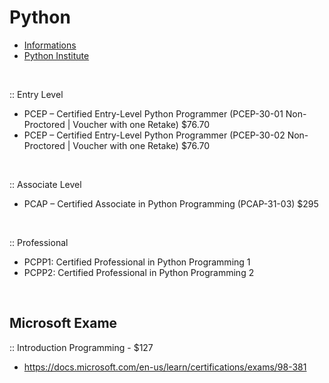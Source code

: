 # Python

- [Informations](https://www.guru99.com/python-programming-certification.html)
- [Python Institute](https://pythoninstitute.org/)

<br />

:: Entry Level

- PCEP – Certified Entry-Level Python Programmer (PCEP-30-01 Non-Proctored | Voucher with one Retake) $76.70
- PCEP – Certified Entry-Level Python Programmer (PCEP-30-02 Non-Proctored | Voucher with one Retake) $76.70

<br />

:: Associate Level

- PCAP – Certified Associate in Python Programming (PCAP-31-03) $295

<br />

:: Professional

- PCPP1: Certified Professional in Python Programming 1
- PCPP2: Certified Professional in Python Programming 2

<br />

## Microsoft Exame

:: Introduction Programming - $127

- https://docs.microsoft.com/en-us/learn/certifications/exams/98-381
